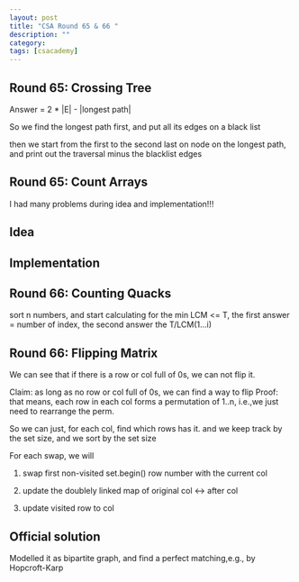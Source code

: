 ```yaml
---
layout: post
title: "CSA Round 65 & 66 " 
description: ""
category: 
tags: [csacademy]
---
```


Round 65: Crossing Tree
----------
Answer = 2 * |E| - |longest path|

So we find the longest path first, and put all its edges on a black list

then we start from the first to the second last on node on the longest path, and print out the traversal minus the blacklist edges

Round 65: Count Arrays
----------
I had many problems during idea and implementation!!!

Idea
--------


Implementation
---------



Round 66: Counting Quacks
---------
sort n numbers, and start calculating for the min LCM <= T, the first answer = number of index, the second answer the T/LCM(1...i)

Round 66: Flipping Matrix
----------
We can see that if there is a row or col full of 0s, we can not flip it. 

Claim: as long as no row or col full of 0s, we can find a way to flip
Proof: that means, each row in each col forms a permutation of 1..n, i.e.,we just need to rearrange the perm.

So we can just, for each col, find which rows has it. and we keep track by the set size, and we sort by the set size

For each swap, we will
1. swap first non-visited set.begin() row number with the current col

2. update the doublely linked map of original col <-> after col

3. update visited row to col

Official solution
---------
Modelled it as bipartite graph, and find a perfect matching,e.g., by Hopcroft-Karp
